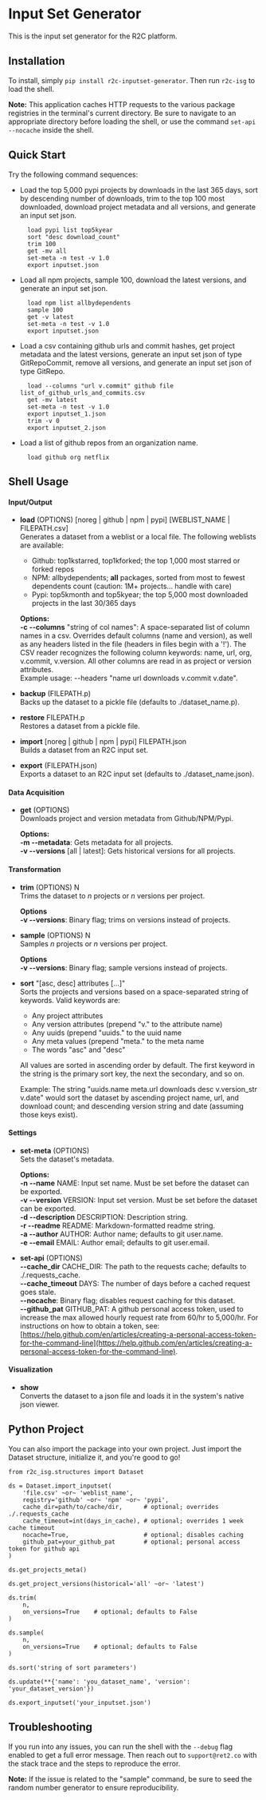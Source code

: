 # Input Set Generator

This is the input set generator for the R2C platform.

## Installation
To install, simply `pip install r2c-inputset-generator`. Then run `r2c-isg` to load the shell.

**Note:** This application caches HTTP requests to the various package registries in the terminal's current directory. Be sure to navigate to an appropriate directory before loading the shell, or use the command `set-api --nocache` inside the shell.

## Quick Start
Try the following command sequences:

- Load the top 5,000 pypi projects by downloads in the last 365 days, sort by descending number of downloads, trim to the top 100 most downloaded, download project metadata and all versions, and generate an input set json.

	    load pypi list top5kyear
	    sort "desc download_count"
	    trim 100
	    get -mv all
	    set-meta -n test -v 1.0
	    export inputset.json

- Load all npm projects, sample 100, download the latest versions, and generate an input set json.

	    load npm list allbydependents
	    sample 100
	    get -v latest
	    set-meta -n test -v 1.0
	    export inputset.json

- Load a csv containing github urls and commit hashes, get project metadata and the latest versions, generate an input set json of type GitRepoCommit, remove all versions, and generate an input set json of type GitRepo.

	    load --columns "url v.commit" github file list_of_github_urls_and_commits.csv
	    get -mv latest
	    set-meta -n test -v 1.0
	    export inputset_1.json
	    trim -v 0
	    export inputset_2.json

- Load a list of github repos from an organization name.

	    load github org netflix

## Shell Usage

#### Input/Output

- **load** (OPTIONS) [noreg | github | npm | pypi] [WEBLIST_NAME | FILEPATH.csv]<br>
	Generates a dataset from a weblist or a local file. The following weblists are available:
    - Github: top1kstarred, top1kforked; the top 1,000 most starred or forked repos<br>
    - NPM: allbydependents; **all** packages, sorted from most to fewest dependents count (caution: 1M+ projects... handle with care)<br>
    - Pypi: top5kmonth and top5kyear; the top 5,000 most downloaded projects in the last 30/365 days

	**Options:**<br>
    **-c --columns** "string of col names": A space-separated list of column names in a csv. Overrides default columns (name and version), as well as any headers listed in the file (headers in files begin with a '!'). The CSV reader recognizes the following column keywords: name, url, org, v.commit, v.version. All other columns are read in as project or version attributes.<br>
    Example usage: --headers "name url downloads v.commit v.date".

- **backup** (FILEPATH.p)<br>
	Backs up the dataset to a pickle file (defaults to ./dataset_name.p).

- **restore** FILEPATH.p<br>
	Restores a dataset from a pickle file.

- **import** [noreg | github | npm | pypi] FILEPATH.json<br>
	Builds a dataset from an R2C input set.

- **export** (FILEPATH.json)<br>
	Exports a dataset to an R2C input set (defaults to ./dataset_name.json).

#### Data Acquisition

- **get** (OPTIONS)<br>
	Downloads project and version metadata from Github/NPM/Pypi.

	**Options:**<br>
    **-m --metadata**: Gets metadata for all projects.<br>
    **-v --versions** [all | latest]: Gets historical versions for all projects.

#### Transformation

- **trim** (OPTIONS) N<br>
	Trims the dataset to *n* projects or *n* versions per project.
    
    **Options**<br>
    **-v --versions**: Binary flag; trims on versions instead of projects.

- **sample** (OPTIONS) N<br>
	Samples *n* projects or *n* versions per project.
    
    **Options**<br>
    **-v --versions**: Binary flag; sample versions instead of projects.

- **sort** "[asc, desc] attributes [...]"<br>
	Sorts the projects and versions based on a space-separated string of keywords. Valid keywords are:
    - Any project attributes
    - Any version attributes (prepend "v." to the attribute name)
    - Any uuids (prepend "uuids." to the uuid name
    - Any meta values (prepend "meta." to the meta name
    - The words "asc" and "desc"
    
    All values are sorted in ascending order by default. The first keyword in the string is the primary sort key, the next the secondary, and so on.

    Example: The string "uuids.name meta.url downloads desc v.version_str v.date" would sort the dataset by ascending project name, url, and download count; and descending version string and date (assuming those keys exist).


#### Settings

- **set-meta** (OPTIONS)<br>
	Sets the dataset's metadata.

	**Options:**<br>
	**-n --name** NAME: Input set name. Must be set before the dataset can be exported.<br>
    **-v --version** VERSION: Input set version. Must be set before the dataset can be exported.<br>
    **-d --description** DESCRIPTION: Description string.<br>
    **-r --readme** README: Markdown-formatted readme string.<br>
    **-a --author** AUTHOR: Author name; defaults to git user.name.<br>
    **-e --email** EMAIL: Author email; defaults to git user.email.<br>

- **set-api** (OPTIONS)<br>
	**--cache_dir** CACHE_DIR: The path to the requests cache; defaults to ./.requests_cache.<br>
    **--cache_timeout** DAYS: The number of days before a cached request goes stale.<br>
    **--nocache**: Binary flag; disables request caching for this dataset.<br>
    **--github_pat** GITHUB_PAT: A github personal access token, used to increase the max allowed hourly request rate from 60/hr to 5,000/hr. For instructions on how to obtain a token, see: [https://help.github.com/en/articles/creating-a-personal-access-token-for-the-command-line](https://help.github.com/en/articles/creating-a-personal-access-token-for-the-command-line). 

#### Visualization

- **show**<br>
	Converts the dataset to a json file and loads it in the system's native json viewer.

## Python Project

You can also import the package into your own project. Just import the Dataset structure, initialize it, and you're good to go!

```
from r2c_isg.structures import Dataset

ds = Dataset.import_inputset(
    'file.csv' ~or~ 'weblist_name',
    registry='github' ~or~ 'npm' ~or~ 'pypi',
    cache_dir=path/to/cache/dir,      # optional; overrides ./.requests_cache
    cache_timeout=int(days_in_cache), # optional; overrides 1 week cache timeout
    nocache=True,                     # optional; disables caching
    github_pat=your_github_pat        # optional; personal access token for github api
)

ds.get_projects_meta()

ds.get_project_versions(historical='all' ~or~ 'latest')

ds.trim(
    n,
    on_versions=True	# optional; defaults to False
)

ds.sample(
    n,
    on_versions=True	# optional; defaults to False
)

ds.sort('string of sort parameters')

ds.update(**{'name': 'you_dataset_name', 'version': 'your_dataset_version'})

ds.export_inputset('your_inputset.json')
```

## Troubleshooting

If you run into any issues, you can run the shell with the `--debug` flag enabled to get a full error message. Then reach out to `support@ret2.co` with the stack trace and the steps to reproduce the error.

**Note:** If the issue is related to the "sample" command, be sure to seed the random number generator to ensure reproducibility.
